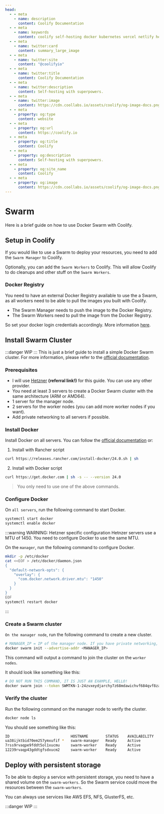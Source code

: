 ```yaml
---
head:
  - - meta
    - name: description
      content: Coolify Documentation
  - - meta
    - name: keywords
      content: coolify self-hosting docker kubernetes vercel netlify heroku render digitalocean aws gcp azure
  - - meta
    - name: twitter:card
      content: summary_large_image
  - - meta
    - name: twitter:site
      content: "@coolifyio"
  - - meta
    - name: twitter:title
      content: Coolify Documentation
  - - meta
    - name: twitter:description
      content: Self-hosting with superpowers.
  - - meta
    - name: twitter:image
      content: https://cdn.coollabs.io/assets/coolify/og-image-docs.png
  - - meta
    - property: og:type
      content: website
  - - meta
    - property: og:url
      content: https://coolify.io
  - - meta
    - property: og:title
      content: Coolify
  - - meta
    - property: og:description
      content: Self-hosting with superpowers.
  - - meta
    - property: og:site_name
      content: Coolify
  - - meta
    - property: og:image
      content: https://cdn.coollabs.io/assets/coolify/og-image-docs.png
---
```


# Swarm

Here is a brief guide on how to use Docker Swarm with Coolify.

## Setup in Coolify
If you would like to use a Swarm to deploy your resources, you need to add the `Swarm Manager` to Coolify. 

Optionally, you can add the `Swarm Workers` to Coolify. This will allow Coolify to do cleanups and other stuff on the `Swarm Workers`.

### Docker Registry
You need to have an external Docker Registry available to use the a Swarm, as all workers need to be able to pull the images you built with Coolify.

- The Swarm Manager needs to push the image to the Docker Registry.
- The Swarm Workers need to pull the image from the Docker Registry.

So set your docker login credentials accordingly. More information [here](./docker-registries.md).

## Install Swarm Cluster
:::danger WIP
:::
This is just a brief guide to install a simple Docker Swarm cluster. For more information, please refer to the [official documentation](https://docs.docker.com/engine/swarm/).

### Prerequisites
- I will use [Hetzner](https://hetzner.cloud/?ref=VBVO47VycYLt) **(referral link!)** for this guide. You can use any other provider.
- You need at least 3 servers to create a Docker Swarm cluster with the same architecture (ARM or AMD64).
- 1 server for the manager node.
- 2 servers for the worker nodes (you can add more worker nodes if you want).
- Add private networking to all servers if possible.

### Install Docker
Install Docker on all servers. You can follow the [official documentation](https://docs.docker.com/engine/install/) or:

1. Install with Rancher script
```bash
curl https://releases.rancher.com/install-docker/24.0.sh | sh
```

2. Install with Docker script
```bash
curl https://get.docker.com | sh -s -- --version 24.0
```

> You only need to use one of the above commands.

### Configure Docker
On `all servers`, run the following command to start Docker.

```bash
systemctl start docker
systemctl enable docker
```

:::warning WARNING: Hetzner specific configuration
Hetnzer servers use a MTU of 1450. You need to configure Docker to use the same MTU.

On the `manager`, run the following command to configure Docker.

```bash 
mkdir -p /etc/docker
cat <<EOF > /etc/docker/daemon.json
{
  "default-network-opts": {
    "overlay": {
      "com.docker.network.driver.mtu": "1450"
    }
  }
}
EOF
systemctl restart docker
```
:::
### Create a Swarm cluster
`On the manager node`, run the following command to create a new cluster.

```bash
# MANAGER_IP = IP of the manager node. If you have private networking, use the private IP, like 10.0.0.x.
docker swarm init --advertise-addr <MANAGER_IP>

```
This command will output a command to join the cluster on the `worker nodes`.

It should look like something like this:

```bash
# DO NOT RUN THIS COMMAND, IT IS JUST AN EXAMPLE, HELLO!
docker swarm join --token SWMTKN-1-24zvxeydjarchy7z68mdawichvf684qvf8zalx3rmwfgi6pzm3-4ftqn9n8v98kx3phfqjimtkzx 10.0.0.2:2377
```

### Verify the cluster
Run the following command on the manager node to verify the cluster.

```bash
docker node ls
```

You should see something like this:

```bash
ID                            HOSTNAME        STATUS    AVAILABILITY   MANAGER STATUS   ENGINE VERSION
ua38ijktbid70em257ymxufif *   swarm-manager   Ready     Active         Leader           24.0.2
7rss9rvaqpe9fddt5ol1xucmu     swarm-worker    Ready     Active                          24.0.2
12239rvaqp43gddtgfsdxucm2     swarm-worker    Ready     Active                          24.0.2

```




## Deploy with persistent storage
To be able to deploy a service with persistent storage, you need to have a shared volume on the `swarm-workers`. So the Swarm service could move the resources between the `swarm-workers`.

You can always use services like AWS EFS, NFS, GlusterFS, etc. 

:::danger WIP
:::